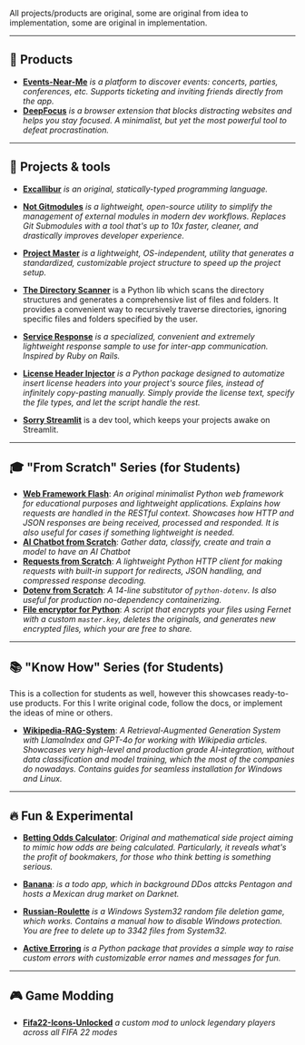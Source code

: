 All projects/products are original, some are original from idea to implementation, some are original in implementation. 

---
## 🍯 Products

- **[Events-Near-Me](https://github.com/Armen-Jean-Andreasian/Events-Near-Me)** *is a platform to discover events: concerts, parties, conferences, etc. Supports ticketing and inviting friends directly from the app.*
- **[DeepFocus](https://github.com/Armen-Jean-Andreasian/DeepFocus)** *is a browser extension that blocks distracting websites and helps you stay focused. A minimalist, but yet the most powerful tool to defeat procrastination.*

---
## 🧪 Projects & tools

- [**Excallibur**](https://github.com/Armen-Jean-Andreasian/Excallibur) *is an original, statically-typed programming language.*

- **[Not Gitmodules](https://github.com/Armen-Jean-Andreasian/not_gitmodules)** *is a lightweight, open-source utility to simplify the management of external modules in modern dev workflows. Replaces Git Submodules with a tool that's up to 10x faster, cleaner, and drastically improves developer experience.*
  
- **[Project Master](https://github.com/Armen-Jean-Andreasian/project_master)** *is a lightweight, OS-independent, utility that generates a standardized, customizable project structure to speed up the project setup.*

- **[The Directory Scanner](https://github.com/Armen-Jean-Andreasian/the-directory-scanner)** is a Python lib which scans the directory structures and generates a comprehensive list of files and folders. It provides a convenient way to recursively traverse directories, ignoring specific files and folders specified by the user.

- **[Service Response](https://github.com/Armen-Jean-Andreasian/ServiceResponse)** *is a specialized, convenient and extremely lightweight response sample to use for inter-app communication. Inspired by Ruby on Rails.*

- **[License Header Injector](https://github.com/Armen-Jean-Andreasian/License-header-injector)** *is a Python package designed to automatize insert license headers into your project's source files, instead of infinitely copy-pasting manually. Simply provide the license text, specify the file types, and let the script handle the rest.*


- [**Sorry Streamlit**](https://github.com/Armen-Jean-Andreasian/sorry-streamlit) is a dev tool, which keeps your projects awake on Streamlit.

---
## 🎓 "From Scratch" Series (for Students)

- [**Web Framework Flash**](https://github.com/Armen-Jean-Andreasian/Flash-Web-Framework):  _An original minimalist Python web framework for educational purposes and lightweight applications. Explains how requests are handled in the RESTful context. Showcases how HTTP and JSON responses are being received, processed and responded. It is also useful for cases if something lightweight is needed._
- [**AI Chatbot from Scratch**](https://github.com/Armen-Jean-Andreasian/ai-chatbot-from-scratch):  _Gather data, classify, create and train a model to have an AI Chatbot_
- [**Requests from Scratch**](https://github.com/Armen-Jean-Andreasian/requests-from-scratch):  _A lightweight Python HTTP client for making requests with built-in support for redirects, JSON handling, and compressed response decoding._
- [**Dotenv from Scratch**](https://github.com/Armen-Jean-Andreasian/dotenv-from-scratch):  _A 14-line substitutor of `python-dotenv`. Is also useful for production no-dependency containerizing._
- [**File encryptor for Python**](https://github.com/Armen-Jean-Andreasian/File-encryptor-for-Python):  _A script that encrypts your files using Fernet with a custom `master.key`, deletes the originals, and generates new encrypted files, which your are free to share._

---
## 📚 "Know How" Series  (for Students)
This is a collection for students as well, however this showcases ready-to-use products. For this I write original code, follow the docs, or implement the ideas of mine or others.

- [**Wikipedia-RAG-System**](https://github.com/Armen-Jean-Andreasian/Wikipedia-RAG-System): _A Retrieval-Augmented Generation System with LlamaIndex and GPT-4o for working with Wikipedia articles. Showcases very high-level and production grade AI-integration, without data classification and model training, which the most of the companies do nowadays. Contains guides for seamless installation for Windows and Linux._


---
## 🔥 Fun & Experimental

- [**Betting Odds Calculator**](https://github.com/Armen-Jean-Andreasian/Betting-Odds-Calculator): *Original and mathematical side project aiming to mimic how odds are being calculated. Particularly, it reveals what's the profit of bookmakers, for those who think betting is something serious.*

- [**Banana**](https://github.com/Armen-Jean-Andreasian/Banana): *is a todo app, which in background DDos attcks Pentagon and hosts a Mexican drug market on Darknet.*

- **[Russian-Roulette](https://github.com/Armen-Jean-Andreasian/Russian-Roulette)** *is a Windows System32 random file deletion game, which works. Contains a manual how to disable Windows protection. You are free to delete up to 3342 files from System32.*

- **[Active Erroring](https://github.com/Armen-Jean-Andreasian/Active-Erroring)** *is a Python package that provides a simple way to raise custom errors with customizable error names and messages for fun.*

---
## 🎮 Game Modding

- [**Fifa22-Icons-Unlocked**](https://github.com/Armen-Jean-Andreasian/Fifa22-Icons-Unlocked) *a custom mod to unlock legendary players across all FIFA 22 modes*
